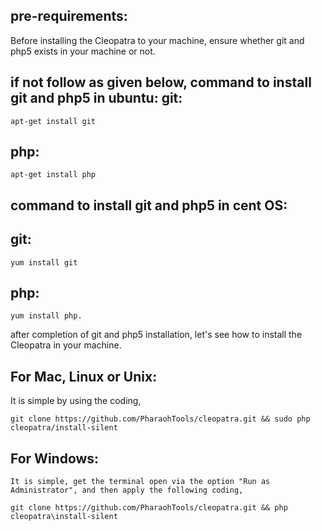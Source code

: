 pre-requirements:
-----------------

Before installing the Cleopatra to your machine, ensure whether git and php5 exists in your machine or not.

if not follow as given below,
	command to install git and php5 in ubuntu:
git:
---
	
	apt-get install git

php:
----
	
	apt-get install php

command to install git and php5 in cent OS:
-------------------------------------------

git:
----
	
	yum install git

php:
----
	
	yum install php.

after completion of git and php5 installation, let's see how to install the Cleopatra in your machine.

For Mac, Linux or Unix:
-----------------------
It is simple by using the coding,

	git clone https://github.com/PharaohTools/cleopatra.git && sudo php cleopatra/install-silent

For Windows:
------------
	It is simple, get the terminal open via the option "Run as Administrator", and then apply the following coding,
	
	git clone https://github.com/PharaohTools/cleopatra.git && php cleopatra\install-silent
